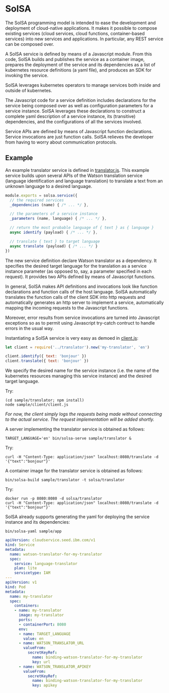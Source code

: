 # SolSA

The SolSA programming model is intended to ease the development and deployment
of cloud-native applications. It makes it possible to compose existing services
(cloud services, cloud functions, container-based services) into new services
and applications. In particular, any REST service can be composed over.

A SolSA service is defined by means of a Javascript module. From this code,
SolSA builds and publishes the service as a container image, prepares the
deployment of the service and its dependencies as a list of kubernetes resource
definitions (a yaml file), and produces an SDK for invoking the service.

SolSA leverages kubernetes operators to manage services both inside and outside
of kubernetes.

The Javascript code for a service definition includes declarations for the
service being composed over as well as configuration parameters for a service
instance. SolSA leverages these declarations to construct a complete yaml
description of a service instance, its (transitive) dependencies, and the
configurations of all the services involved.

Service APIs are defined by means of Javascript function declarations.
Service invocations are just function calls. SolSA relieves the developer
from having to worry about communication protocols.

## Example

An example translator service is defined in
[translator.js](sample/translator/translator.js). This example service builds
upon several APIs of the Watson translation service (language identification and
language translation) to translate a text from an unknown language to a desired
language.
```javascript
module.exports = solsa.service({
  // the required services
  _dependencies (name) { /* ... */ },

  // the parameters of a service instance
  _parameters (name, language) { /* ... */ },

  // return the most probable language of { text } as { language }
  async identify (payload) { /* ... */ },

  // translate { text } to target language
  async translate (payload) { /* ... */ }
})
```
The new service definition declare Watson translator as a dependency. It
specifies the desired target language for the translation as a service instance
parameter (as opposed to, say, a parameter specified in each request). It
provides two APIs defined by means of Javascript functions.

In general, SolSA makes API definitions and invocations look like function
declarations and function calls of the host language. SolSA automatically
translates the function calls of the client SDK into http requests and
automatically generates an http server to implement a service, automatically
mapping the incoming requests to the Javascript functions.

Moreover, error results from service invocations are turned into Javascript
exceptions so as to permit using Javascript try-catch contruct to handle
errors in the usual way.

Instantiating a SolSA service is very easy as demoed in
[client.js](sample/client/client.js):
```javascript
let client = require('../translator').new('my-translator', 'en')

client.identify({ text: 'bonjour' })
client.translate({ text: 'bonjour' })
```
We specify the desired name for the service instance (i.e. the name of the
kubernetes resources managing this service instance) and the desired target
language.

Try:
```
(cd sample/translator; npm install)
node sample/client/client.js
```
_For now, the client simply logs the requests being made without connecting to
the actual service. The request implementation will be added shortly._

A server implementing the translator service is obtained as follows:
```
TARGET_LANGUAGE='en' bin/solsa-serve sample/translator &
```
Try:
```
curl -H "Content-Type: application/json" localhost:8080/translate -d '{"text":"bonjour"}'
```

A container image for the translator service is obtained as follows:
```
bin/solsa-build sample/translator -t solsa/translator
```
Try:
```
docker run -p 8080:8080 -d solsa/translator
curl -H "Content-Type: application/json" localhost:8080/translate -d '{"text":"bonjour"}'
```


SolSA already supports generating the yaml for deploying the service instance
and its dependencies:
```
bin/solsa-yaml sample/app
```
```yaml
apiVersion: cloudservice.seed.ibm.com/v1
kind: Service
metadata:
  name: watson-translator-for-my-translator
  spec:
    service: language-translator
    plan: lite
    servicetype: IAM
---
apiVersion: v1
kind: Pod
metadata:
  name: my-translator
  spec:
    containers:
    - name: my-translator
      image: my-translator
      ports:
      - containerPort: 8080
      env:
      - name: TARGET_LANGUAGE
        value: en
      - name: WATSON_TRANSLATOR_URL
        valueFrom:
          secretKeyRef:
            name: binding-watson-translator-for-my-translator
            key: url
      - name: WATSON_TRANSLATOR_APIKEY
        valueFrom:
          secretKeyRef:
            name: binding-watson-translator-for-my-translator
            key: apikey
```
